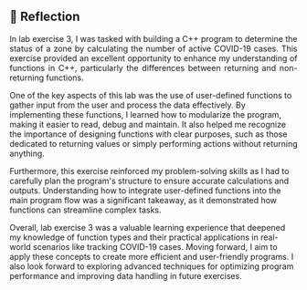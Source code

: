 ## 💭 Reflection
<p align= "justify">
In lab exercise 3, I was tasked with building a C++ program to determine the status of a zone by calculating the number of active COVID-19 cases. This exercise provided an excellent opportunity to enhance my understanding of functions in C++, particularly the differences between returning and non-returning functions.

One of the key aspects of this lab was the use of user-defined functions to gather input from the user and process the data effectively. By implementing these functions, I learned how to modularize the program, making it easier to read, debug and maintain. It also helped me recognize the importance of designing functions with clear purposes, such as those dedicated to returning values or simply performing actions without returning anything.

Furthermore, this exercise reinforced my problem-solving skills as I had to carefully plan the program's structure to ensure accurate calculations and outputs. Understanding how to integrate user-defined functions into the main program flow was a significant takeaway, as it demonstrated how functions can streamline complex tasks.

Overall, lab exercise 3 was a valuable learning experience that deepened my knowledge of function types and their practical applications in real-world scenarios like tracking COVID-19 cases. Moving forward, I aim to apply these concepts to create more efficient and user-friendly programs. I also look forward to exploring advanced techniques for optimizing program performance and improving data handling in future exercises.
